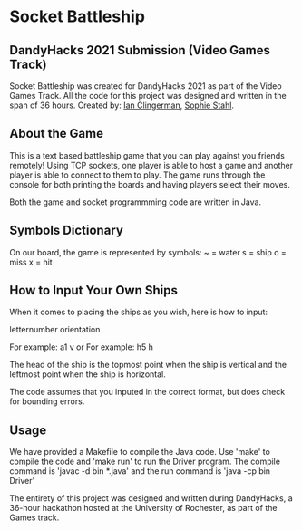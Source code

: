 # Socket Battleship

## DandyHacks 2021 Submission (Video Games Track)

Socket Battleship was created for DandyHacks 2021 as part of the Video Games Track. All the code for this project was designed and written in the span of 36 hours. Created by:
[Ian Clingerman](https://www.linkedin.com/in/ian-clingerman/), 
[Sophie Stahl](https://www.linkedin.com/in/sophiestahl/). 

## About the Game

This is a text based battleship game that you can play against you friends remotely! Using TCP sockets, one player is able to host a game and another player is able to connect to them to play. The game runs through the console for both printing the boards and having players select their moves. 

Both the game and socket programmming code are written in Java. 

## Symbols Dictionary

On our board, the game is represented by symbols:
~ = water
s = ship
o = miss
x = hit

## How to Input Your Own Ships
When it comes to placing the ships as you wish, here is how to input:

letternumber orientation

For example: a1 v
or
For example: h5 h

The head of the ship is the topmost point when the ship is vertical and the leftmost point when the ship is horizontal.

The code assumes that you inputed in the correct format, but does check for bounding errors.

## Usage

We have provided a Makefile to compile the Java code. Use 'make' to compile the code and 'make run' to run the Driver program. 
The compile command is 'javac -d bin *.java' and the run command is 'java -cp bin Driver'

The entirety of this project was designed and written during DandyHacks, a 36-hour hackathon hosted at the University of Rochester, as part of the Games track. 